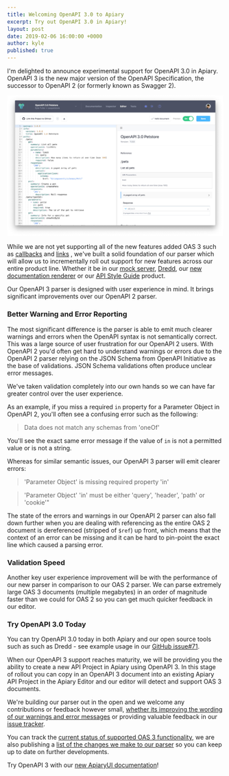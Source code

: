 ```yaml
---
title: Welcoming OpenAPI 3.0 to Apiary
excerpt: Try out OpenAPI 3.0 in Apiary!
layout: post
date: 2019-02-06 16:00:00 +0000
author: kyle
published: true
---
```


I'm delighted to announce experimental support for OpenAPI 3.0 in Apiary.
OpenAPI 3 is the new major version of the OpenAPI Specification, the successor
to OpenAPI 2 (or formerly known as Swagger 2).

[<img width="640" src="/images/2019-02-06-Petstore.jpg" alt="OpenAPI 3.0 in Apiary" />](https://oaspetstore.docs.apiary.io/)

While we are not yet supporting all of the new features added OAS 3 such as
[callbacks](https://github.com/OAI/OpenAPI-Specification/blob/master/versions/3.0.0.md#callbackObject)
and
[links](https://github.com/OAI/OpenAPI-Specification/blob/master/versions/3.0.0.md#linkObject)
, we've built a solid foundation of our parser which will allow us to
incrementally roll out support for new features across our entire product line.
Whether it be in our [mock server](https://help.apiary.io/tools/mock-server/),
[Dredd](https://dredd.org/en/latest/), our [new documentation
renderer](https://blog.apiary.io/ApiaryUI) or our [API Style
Guide](https://help.apiary.io/tools/style-guide/) product.

Our OpenAPI 3 parser is designed with user experience in mind. It brings
significant improvements over our OpenAPI 2 parser.

### Better Warning and Error Reporting

The most significant difference is the parser is able to emit much clearer
warnings and errors when the OpenAPI syntax is not semantically correct. This
was a large source of user frustration for our OpenAPI 2 users. With OpenAPI 2
you'd often get hard to understand warnings or errors due to the OpenAPI 2
parser relying on the JSON Schema from OpenAPI Initiative as the base of
validations. JSON Schema validations often produce unclear error messages.

We've taken validation completely into our own hands so we can have far greater
control over the user experience.

As an example, if you miss a required `in` property for a Parameter Object in
OpenAPI 2, you'll often see a confusing error such as the following:

> Data does not match any schemas from 'oneOf'

You'll see the exact same error message if the value of `in` is not a permitted
value or is not a string.

Whereas for similar semantic issues, our OpenAPI 3 parser will emit clearer
errors:

> 'Parameter Object' is missing required property 'in'

> 'Parameter Object' 'in' must be either 'query', 'header', 'path' or 'cookie'"

The state of the errors and warnings in our OpenAPI 2 parser can also fall down
further when you are dealing with referencing as the entire OAS 2 document is
dereferenced (stripped of `$ref`) up front, which means that the context of an
error can be missing and it can be hard to pin-point the exact line which
caused a parsing error.

### Validation Speed

Another key user experience improvement will be with the performance of our new
parser in comparison to our OAS 2 parser. We can parse extremely large OAS 3
documents (multiple megabytes) in an order of magnitude faster than we could
for OAS 2 so you can get much quicker feedback in our editor.

### Try OpenAPI 3.0 Today

You can try OpenAPI 3.0 today in both Apiary and our open source tools such as
such as Dredd - see example usage in our [GitHub
issue#71](https://github.com/apiaryio/api-elements.js/issues/71).

When our OpenAPI 3 support reaches maturity, we will be providing you the
ability to create a new API Project in Apiary using OpenAPI 3. In this stage of
rollout you can copy in an OpenAPI 3 document into an existing Apiary API
Project in the Apiary Editor and our editor will detect and support OAS 3
documents.

We're building our parser out in the open and we welcome any contributions or
feedback however small, [whether its improving the wording of our warnings and
error
messages](https://github.com/apiaryio/api-elements.js/blob/d8d8e292c5240918506fe75d075fbbe406b8d472/packages/fury-adapter-oas3-parser/lib/parser/annotations.js)
or providing valuable feedback in our [issue
tracker](https://github.com/apiaryio/api-elements.js/issues?q=is%3Aissue+is%3Aopen+sort%3Aupdated-desc+label%3Aopenapi3).

You can track the [current status of supported OAS 3
functionality](https://github.com/apiaryio/api-elements.js/blob/master/packages/fury-adapter-oas3-parser/STATUS.md),
we are also publishing a [list of the changes we make to our
parser](https://github.com/apiaryio/api-elements.js/blob/master/packages/fury-adapter-oas3-parser/CHANGELOG.md)
so you can keep up to date on further developments.

Try OpenAPI 3 with our [new ApiaryUI documentation](https://blog.apiary.io/ApiaryUI)!
